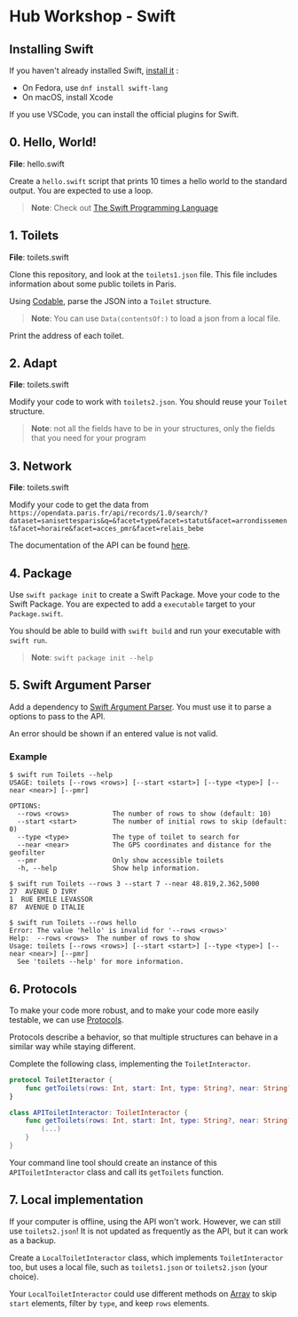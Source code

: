 # Hub Workshop - Swift

## Installing Swift

If you haven't already installed Swift, [install it](https://www.swift.org/download/) :

- On Fedora, use `dnf install swift-lang`
- On macOS, install Xcode

If you use VSCode, you can install the official plugins for Swift.

## 0. Hello, World!

**File**: hello.swift

Create a `hello.swift` script that prints 10 times a hello world to the standard output. You are expected to use a loop.

> **Note**: Check out [The Swift Programming Language](https://docs.swift.org/swift-book/documentation/the-swift-programming-language/controlflow)

## 1. Toilets

**File**: toilets.swift

Clone this repository, and look at the `toilets1.json` file. This file includes information about some public toilets in Paris.

Using [Codable](https://www.hackingwithswift.com/articles/119/codable-cheat-sheet), parse the JSON into a `Toilet` structure.

> **Note**: You can use `Data(contentsOf:)` to load a json from a local file.

Print the address of each toilet.

## 2. Adapt

**File**: toilets.swift

Modify your code to work with `toilets2.json`. You should reuse your `Toilet` structure.

> **Note**: not all the fields have to be in your structures, only the fields that you need for your program

## 3. Network

**File**: toilets.swift

Modify your code to get the data from `https://opendata.paris.fr/api/records/1.0/search/?dataset=sanisettesparis&q=&facet=type&facet=statut&facet=arrondissement&facet=horaire&facet=acces_pmr&facet=relais_bebe`

The documentation of the API can be found [here](https://opendata.paris.fr/explore/dataset/sanisettesparis/information/?disjunctive.type&disjunctive.statut&disjunctive.arrondissement&disjunctive.horaire&disjunctive.acces_pmr&disjunctive.relais_bebe).

## 4. Package

Use `swift package init` to create a Swift Package. Move your code to the Swift Package. You are expected to add a `executable` target to your `Package.swift`.

You should be able to build with `swift build` and run your executable with `swift run`.

> **Note**: `swift package init --help`

## 5. Swift Argument Parser

Add a dependency to [Swift Argument Parser](https://github.com/apple/swift-argument-parser). You must use it to parse a options to pass to the API.

An error should be shown if an entered value is not valid.

### Example

```
$ swift run Toilets --help
USAGE: toilets [--rows <rows>] [--start <start>] [--type <type>] [--near <near>] [--pmr]

OPTIONS:
  --rows <rows>           The number of rows to show (default: 10)
  --start <start>         The number of initial rows to skip (default: 0)
  --type <type>           The type of toilet to search for
  --near <near>           The GPS coordinates and distance for the geofilter
  --pmr                   Only show accessible toilets
  -h, --help              Show help information.
  
$ swift run Toilets --rows 3 --start 7 --near 48.819,2.362,5000
27  AVENUE D IVRY
1  RUE EMILE LEVASSOR
87  AVENUE D ITALIE

$ swift run Toilets --rows hello
Error: The value 'hello' is invalid for '--rows <rows>'
Help:  --rows <rows>  The number of rows to show
Usage: toilets [--rows <rows>] [--start <start>] [--type <type>] [--near <near>] [--pmr]
  See 'toilets --help' for more information.

```

## 6. Protocols

To make your code more robust, and to make your code more easily testable, we can use [Protocols](https://docs.swift.org/swift-book/documentation/the-swift-programming-language/protocols).

Protocols describe a behavior, so that multiple structures can behave in a similar way while staying different.

Complete the following class, implementing the `ToiletInteractor`.
```swift
protocol ToiletIteractor {
    func getToilets(rows: Int, start: Int, type: String?, near: String?, pmr: Bool) throws -> [Toilet]
}

class APIToiletInteractor: ToiletInteractor {
    func getToilets(rows: Int, start: Int, type: String?, near: String?, pmr: Bool) throws -> [Toilet] {
        (...)
    }
}
```

Your command line tool should create an instance of this `APIToiletInteractor` class and call its `getToilets` function.

## 7. Local implementation

If your computer is offline, using the API won't work. However, we can still use `toilets2.json`! It is not updated as frequently as the API, but it can work as a backup.

Create a `LocalToiletInteractor` class, which implements `ToiletInteractor` too, but uses a local file, such as `toilets1.json` or `toilets2.json` (your choice).

Your `LocalToiletInteractor` could use different methods on [Array](https://developer.apple.com/documentation/swift/array/) to skip `start` elements, filter by `type`, and keep `rows` elements.
